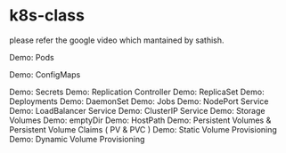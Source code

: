 # k8s-class

please refer the google video which mantained by sathish. 

Demo: Pods

Demo: ConfigMaps

Demo: Secrets
Demo: Replication Controller
Demo: ReplicaSet
Demo: Deployments
Demo: DaemonSet
Demo: Jobs
Demo: NodePort Service
Demo: LoadBalancer Service
Demo: ClusterIP Service
Demo: Storage Volumes
Demo: emptyDir
Demo: HostPath
Demo: Persistent Volumes & Persistent Volume Claims ( PV & PVC )
Demo: Static Volume Provisioning
Demo: Dynamic Volume Provisioning


